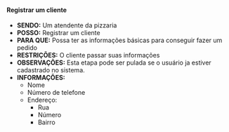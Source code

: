 #### Registrar um cliente

- **SENDO:** Um atendente da pizzaria
- **POSSO:** Registrar um cliente
- **PARA QUE:** Possa ter as informações básicas para conseguir fazer um pedido
- **RESTRIÇÕES:** O cliente passar suas informações
- **OBSERVAÇÕES:** Esta etapa pode ser pulada se o usuário ja estiver cadastrado no sistema.
- **INFORMAÇÕES:**
  - Nome
  - Número de telefone
  - Endereço:
    - Rua
    - Número
    - Bairro